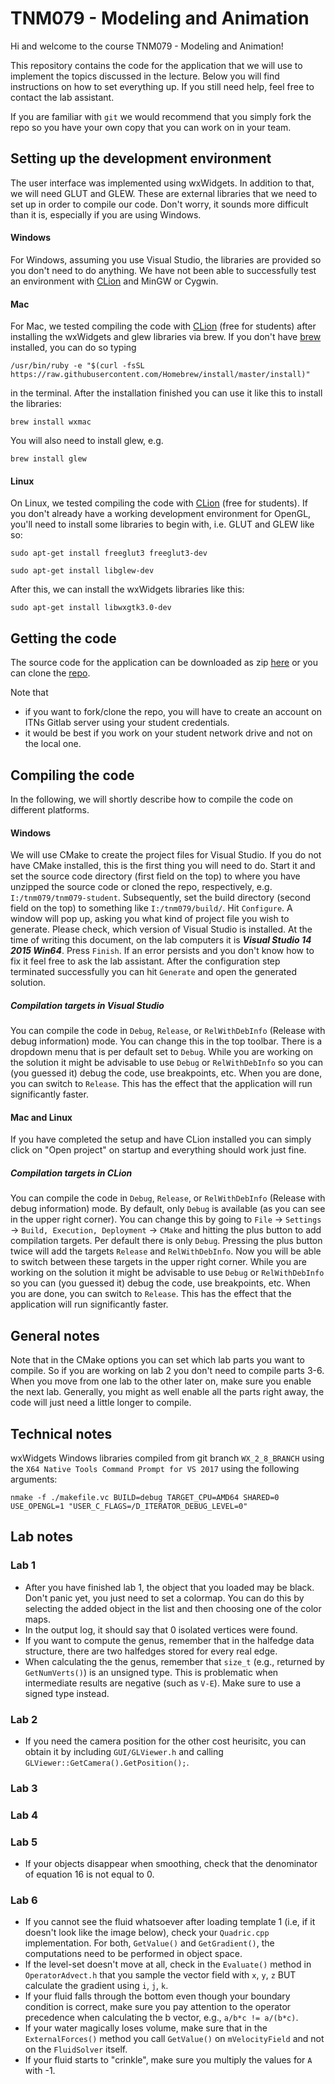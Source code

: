 # TNM079 - Modeling and Animation
Hi and welcome to the course TNM079 - Modeling and Animation!

This repository contains the code for the application that we will use to implement the topics discussed in the lecture. Below you will find instructions on how to set everything up. If you still need help, feel free to contact the lab assistant.

If you are familiar with ```git``` we would recommend that you simply fork the repo so you have your own copy that you can work on in your team.

## Setting up the development environment
The user interface was implemented using wxWidgets. In addition to that, we will need GLUT and GLEW. These are external libraries that we need to set up in order to compile our code. Don't worry, it sounds more difficult than it is, especially if you are using Windows.

#### Windows
For Windows, assuming you use Visual Studio, the libraries are provided so you don't need to do anything. We have not been able to successfully test an environment with [CLion](https://www.jetbrains.com/clion/) and MinGW or Cygwin.

#### Mac
For Mac, we tested compiling the code with [CLion](https://www.jetbrains.com/clion/) (free for students) after installing the wxWidgets and glew libraries via brew. If you don't have [brew](https://brew.sh/) installed, you can do so typing
```
/usr/bin/ruby -e "$(curl -fsSL https://raw.githubusercontent.com/Homebrew/install/master/install)"
```
in the terminal. After the installation finished you can use it like this to install the libraries:
```
brew install wxmac
```
You will also need to install glew, e.g.
```
brew install glew
```
#### Linux
On Linux, we tested compiling the code with [CLion](https://www.jetbrains.com/clion/) (free for students). If you don't already have a working development environment for OpenGL, you'll need to install some libraries to begin with, i.e. GLUT and GLEW like so:
```
sudo apt-get install freeglut3 freeglut3-dev
```
```
sudo apt-get install libglew-dev
```
After this, we can install the wxWidgets libraries like this:
```
sudo apt-get install libwxgtk3.0-dev
```

## Getting the code
The source code for the application can be downloaded as zip [here](https://gitlab.itn.liu.se/TNM079/tnm079-student/repository/master/archive.zip) or you can clone the [repo](https://gitlab.itn.liu.se/TNM079/tnm079-student.git).

Note that
* if you want to fork/clone the repo, you will have to create an account on ITNs Gitlab server using your student credentials.
* it would be best if you work on your student network drive and not on the local one.

## Compiling the code
In the following, we will shortly describe how to compile the code on different platforms.

#### Windows
We will use CMake to create the project files for Visual Studio. If you do not have CMake installed, this is the first thing you will need to do. Start it and set the source code directory (first field on the top) to where you have unzipped the source code or cloned the repo, respectively, e.g. ```I:/tnm079/tnm079-student```. Subsequently, set the build directory (second field on the top) to something like ```I:/tnm079/build/```. Hit ```Configure```. A window will pop up, asking you what kind of project file you wish to generate. Please check, which version of Visual Studio is installed. At the time of writing this document, on the lab computers it is *__Visual Studio 14 2015 Win64__*. Press ```Finish```. If an error persists and you don't know how to fix it feel free to ask the lab assistant. After the configuration step terminated successfully you can hit ```Generate``` and open the generated solution.

##### Compilation targets in Visual Studio
You can compile the code in ```Debug```, ```Release```, or ```RelWithDebInfo``` (Release with debug information) mode. You can change this in the top toolbar. There is a dropdown menu that is per default set to ```Debug```. While you are working on the solution it might be advisable to use ```Debug``` or ```RelWithDebInfo``` so you can (you guessed it) debug the code, use breakpoints, etc. When you are done, you can switch to ```Release```. This has the effect that the application will run significantly faster.

#### Mac and Linux
If you have completed the setup and have CLion installed you can simply click on "Open project" on startup and everything should work just fine.
##### Compilation targets in CLion
You can compile the code in ```Debug```, ```Release```, or ```RelWithDebInfo``` (Release with debug information) mode. By default, only ```Debug``` is available (as you can see in the upper right corner). You can change this by going to ```File``` &rarr; ```Settings``` &rarr; ```Build, Execution, Deployment``` &rarr; ```CMake``` and hitting the plus button to add compilation targets. Per default there is only ```Debug```. Pressing the plus button twice will add the targets ```Release``` and ```RelWithDebInfo```. Now you will be able to switch between these targets in the upper right corner. While you are working on the solution it might be advisable to use ```Debug``` or ```RelWithDebInfo``` so you can (you guessed it) debug the code, use breakpoints, etc. When you are done, you can switch to ```Release```. This has the effect that the application will run significantly faster.

## General notes
Note that in the CMake options you can set which lab parts you want to compile. So if you are working on lab 2 you don't need to compile parts 3-6. When you move from one lab to the other later on, make sure you enable the next lab. Generally, you might as well enable all the parts right away, the code will just need a little longer to compile.

## Technical notes
wxWidgets Windows libraries compiled from git branch ```WX_2_8_BRANCH``` using the ```X64 Native Tools Command Prompt for VS 2017``` using the following arguments:

```nmake -f ./makefile.vc BUILD=debug TARGET_CPU=AMD64 SHARED=0 USE_OPENGL=1 "USER_C_FLAGS=/D_ITERATOR_DEBUG_LEVEL=0"```

## Lab notes
### Lab 1
- After you have finished lab 1, the object that you loaded may be black. Don't panic yet, you just need to set a colormap. You can do this by selecting the added object in the list
and then choosing one of the color maps.
- In the output log, it should say that 0 isolated vertices were found.
- If you want to compute the genus, remember that in the halfedge data structure, there are two halfedges stored for every real edge.
- When calculating the the genus, remember that `size_t` (e.g., returned by `GetNumVerts()`) is an unsigned type. This is problematic when intermediate results are negative (such as `V-E`). Make sure to use a signed type instead.

### Lab 2
- If you need the camera position for the other cost heurisitc, you can obtain it by including `GUI/GLViewer.h` and calling `GLViewer::GetCamera().GetPosition();`.

### Lab 3

### Lab 4

### Lab 5
- If your objects disappear when smoothing, check that the denominator of equation 16 is not equal to 0.

### Lab 6
- If you cannot see the fluid whatsoever after loading template 1 (i.e, if it doesn't look like the image below), check your ```Quadric.cpp``` implementation. For both, ```GetValue()``` and ```GetGradient()```, the computations need to be performed in object space.
- If the level-set doesn't move at all, check in the ```Evaluate()``` method in ```OperatorAdvect.h``` that you sample the vector field with ```x```, ```y```, ```z``` BUT calculate the gradient using ```i```, ```j```, ```k```.
- If your fluid falls through the bottom even though your boundary condition is correct, make sure you pay attention to the operator precedence when calculating the b vector, e.g., ```a/b*c != a/(b*c)```.
- If your water magically loses volume, make sure that in the ```ExternalForces()``` method you call ```GetValue()``` on ```mVelocityField``` and not on the ```FluidSolver``` itself.
- If your fluid starts to "crinkle", make sure you multiply the values for `A` with -1.
